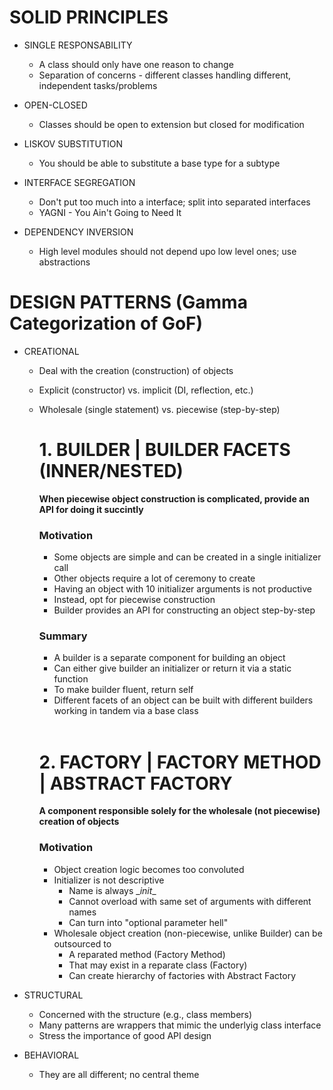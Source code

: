 # SOLID PRINCIPLES
* SINGLE RESPONSABILITY
    - A class should only have one reason to change
    - Separation of concerns - different classes handling different, independent tasks/problems

* OPEN-CLOSED
    - Classes should be open to extension but closed for modification

* LISKOV SUBSTITUTION
    - You should be able to substitute a base type for a subtype

* INTERFACE SEGREGATION
    - Don't put too much into a interface; split into separated interfaces
    - YAGNI - You Ain't Going to Need It

* DEPENDENCY INVERSION
    - High level modules should not depend upo low level ones; use abstractions

# DESIGN PATTERNS (Gamma Categorization of GoF)
* CREATIONAL
    - Deal with the creation (construction) of objects
    - Explicit (constructor) vs. implicit (DI, reflection, etc.)
    - Wholesale (single statement) vs. piecewise (step-by-step)

        # 1. BUILDER | BUILDER FACETS (INNER/NESTED)
        __When piecewise object construction is complicated, provide an API for doing it succintly__
        ### Motivation
        - Some objects are simple and can be created in a single initializer call
        - Other objects require a lot of ceremony to create
        - Having an object with 10 initializer arguments is not productive
        - Instead, opt for piecewise construction
        - Builder provides an API for constructing an object step-by-step
        
        ### Summary
        - A builder is a separate component for building an object
        - Can either give builder an initializer or return it via a static function
        - To make builder fluent, return self
        - Different facets of an object can be built with different builders working in tandem via a base class
        <br>&nbsp;

        # 2. FACTORY | FACTORY METHOD | ABSTRACT FACTORY
        __A component responsible solely for the wholesale (not piecewise) creation of objects__
        ### Motivation
        - Object creation logic becomes too convoluted
        - Initializer is not descriptive
            - Name is always \__init__
            - Cannot overload with same set of arguments with different names
            - Can turn into "optional parameter hell"
        - Wholesale object creation (non-piecewise, unlike Builder) can be outsourced to
            - A reparated method (Factory Method)
            - That may exist in a reparate class (Factory)
            - Can create hierarchy of factories with Abstract Factory



* STRUCTURAL
    - Concerned with the structure (e.g., class members)
    - Many patterns are wrappers that mimic the underlyig class interface
    - Stress the importance of good API design

* BEHAVIORAL
    - They are all different; no central theme
